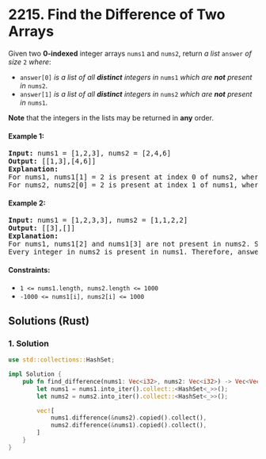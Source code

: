 # 2215. Find the Difference of Two Arrays
Given two **0-indexed** integer arrays `nums1` and `nums2`, return *a list* `answer` *of size* `2` *where*:
* `answer[0]` *is a list of all **distinct** integers in* `nums1` *which are **not** present in* `nums2`.
* `answer[1]` *is a list of all **distinct** integers in* `nums2` *which are **not** present in* `nums1`.

**Note** that the integers in the lists may be returned in **any** order.

#### Example 1:
<pre>
<strong>Input:</strong> nums1 = [1,2,3], nums2 = [2,4,6]
<strong>Output:</strong> [[1,3],[4,6]]
<strong>Explanation:</strong>
For nums1, nums1[1] = 2 is present at index 0 of nums2, whereas nums1[0] = 1 and nums1[2] = 3 are not present in nums2. Therefore, answer[0] = [1,3].
For nums2, nums2[0] = 2 is present at index 1 of nums1, whereas nums2[1] = 4 and nums2[2] = 6 are not present in nums2. Therefore, answer[1] = [4,6].
</pre>

#### Example 2:
<pre>
<strong>Input:</strong> nums1 = [1,2,3,3], nums2 = [1,1,2,2]
<strong>Output:</strong> [[3],[]]
<strong>Explanation:</strong>
For nums1, nums1[2] and nums1[3] are not present in nums2. Since nums1[2] == nums1[3], their value is only included once and answer[0] = [3].
Every integer in nums2 is present in nums1. Therefore, answer[1] = [].
</pre>

#### Constraints:
* `1 <= nums1.length, nums2.length <= 1000`
* `-1000 <= nums1[i], nums2[i] <= 1000`

## Solutions (Rust)

### 1. Solution
```Rust
use std::collections::HashSet;

impl Solution {
    pub fn find_difference(nums1: Vec<i32>, nums2: Vec<i32>) -> Vec<Vec<i32>> {
        let nums1 = nums1.into_iter().collect::<HashSet<_>>();
        let nums2 = nums2.into_iter().collect::<HashSet<_>>();

        vec![
            nums1.difference(&nums2).copied().collect(),
            nums2.difference(&nums1).copied().collect(),
        ]
    }
}
```
